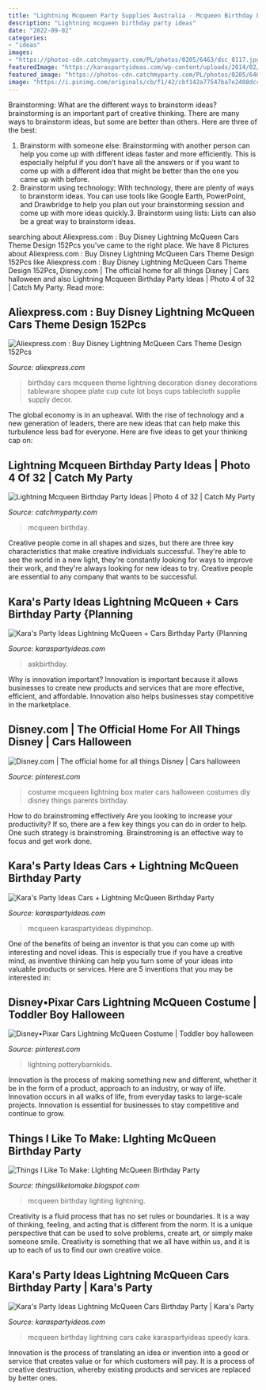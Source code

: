 ```yaml
---
title: "Lightning Mcqueen Party Supplies Australia - Mcqueen Birthday Lightning Cars Cake Karaspartyideas Speedy Kara"
description: "Lightning mcqueen birthday party ideas"
date: "2022-09-02"
categories:
- "ideas"
images:
- "https://photos-cdn.catchmyparty.com/PL/photos/0205/6463/dsc_0117.jpg"
featuredImage: "https://karaspartyideas.com/wp-content/uploads/2014/02/car7-682x1024.jpg"
featured_image: "https://photos-cdn.catchmyparty.com/PL/photos/0205/6463/dsc_0117.jpg"
image: "https://i.pinimg.com/originals/cb/f1/42/cbf142a77547ba7e2408dccb5815942b.jpg"
---
```



Brainstorming: What are the different ways to brainstorm ideas?
brainstorming is an important part of creative thinking. There are many ways to brainstorm ideas, but some are better than others. Here are three of the best:
1. Brainstorm with someone else: Brainstorming with another person can help you come up with different ideas faster and more efficiently. This is especially helpful if you don’t have all the answers or if you want to come up with a different idea that might be better than the one you came up with before.
2. Brainstorm using technology: With technology, there are plenty of ways to brainstorm ideas. You can use tools like Google Earth, PowerPoint, and Drawbridge to help you plan out your brainstorming session and come up with more ideas quickly.3. Brainstorm using lists: Lists can also be a great way to brainstorm ideas.

	

		
searching about Aliexpress.com : Buy Disney Lightning McQueen Cars Theme Design 152Pcs you've came to the right place. We have 8 Pictures about Aliexpress.com : Buy Disney Lightning McQueen Cars Theme Design 152Pcs like Aliexpress.com : Buy Disney Lightning McQueen Cars Theme Design 152Pcs, Disney.com | The official home for all things Disney | Cars halloween and also Lightning Mcqueen Birthday Party Ideas | Photo 4 of 32 | Catch My Party. Read more:
		
    
## Aliexpress.com : Buy Disney Lightning McQueen Cars Theme Design 152Pcs

<img loading=lazy src="https://ae01.alicdn.com/kf/HTB18yozqf9TBuNjy0Fcq6zeiFXa5/Disney-Lightning-McQueen-Cars-Theme-Design-152Pcs-Lot-Cup-Plate-Birthday-Party-Decoration-Cute-Tableware-For.jpg" onerror="this.onerror=null;this.src='https://tse1.mm.bing.net/th?id=OIP.sLxyLJeUE5KCrMctDSitGgHaHa&amp;pid=15.1';" alt="Aliexpress.com : Buy Disney Lightning McQueen Cars Theme Design 152Pcs">

_Source: aliexpress.com_

>birthday cars mcqueen theme lightning decoration disney decorations tableware shopee plate cup cute lot boys cups tablecloth supplie supply decor. 

	

The global economy is in an upheaval. With the rise of technology and a new generation of leaders, there are new ideas that can help make this turbulence less bad for everyone. Here are five ideas to get your thinking cap on: 

    
## Lightning Mcqueen Birthday Party Ideas | Photo 4 Of 32 | Catch My Party

<img loading=lazy src="https://photos-cdn.catchmyparty.com/PL/photos/0205/6463/dsc_0117.jpg" onerror="this.onerror=null;this.src='https://tse1.mm.bing.net/th?id=OIP.jx1vDfZ-m_y0pATEeK5jwgHaLM&amp;pid=15.1';" alt="Lightning Mcqueen Birthday Party Ideas | Photo 4 of 32 | Catch My Party">

_Source: catchmyparty.com_

>mcqueen birthday. 

	

Creative people come in all shapes and sizes, but there are three key characteristics that make creative individuals successful. They're able to see the world in a new light, they're constantly looking for ways to improve their work, and they're always looking for new ideas to try. Creative people are essential to any company that wants to be successful.

    
## Kara&#039;s Party Ideas Lightning McQueen + Cars Birthday Party {Planning

<img loading=lazy src="https://karaspartyideas.com/wp-content/uploads/2014/02/car7-682x1024.jpg" onerror="this.onerror=null;this.src='https://tse3.mm.bing.net/th?id=OIP.ou9TFVTNxzujSzoHO5QW3QHaLH&amp;pid=15.1';" alt="Kara&#039;s Party Ideas Lightning McQueen + Cars Birthday Party {Planning">

_Source: karaspartyideas.com_

>askbirthday. 

	

Why is innovation important?
Innovation is important because it allows businesses to create new products and services that are more effective, efficient, and affordable. Innovation also helps businesses stay competitive in the marketplace.

    
## Disney.com | The Official Home For All Things Disney | Cars Halloween

<img loading=lazy src="https://i.pinimg.com/originals/cb/f1/42/cbf142a77547ba7e2408dccb5815942b.jpg" onerror="this.onerror=null;this.src='https://tse4.mm.bing.net/th?id=OIP.z21i9nqbRZtSfyuELx0sNwHaLG&amp;pid=15.1';" alt="Disney.com | The official home for all things Disney | Cars halloween">

_Source: pinterest.com_

>costume mcqueen lightning box mater cars halloween costumes diy disney things parents birthday. 

	

How to do brainstroming effectively
Are you looking to increase your productivity? If so, there are a few key things you can do in order to help. One such strategy is brainstroming. Brainstroming is an effective way to focus and get work done.

    
## Kara&#039;s Party Ideas Cars + Lightning McQueen Birthday Party

<img loading=lazy src="https://karaspartyideas.com/wp-content/uploads/2015/03/Cars-+-Lightning-McQueen-Birthday-Party-via-Karas-Party-Ideas-KarasPartyIdeas.com2_-682x1024.jpeg" onerror="this.onerror=null;this.src='https://tse3.mm.bing.net/th?id=OIP.DAwVQNhextv6RzmRzuwesQHaLH&amp;pid=15.1';" alt="Kara&#039;s Party Ideas Cars + Lightning McQueen Birthday Party">

_Source: karaspartyideas.com_

>mcqueen karaspartyideas diypinshop. 

	

One of the benefits of being an inventor is that you can come up with interesting and novel ideas. This is especially true if you have a creative mind, as inventive thinking can help you turn some of your ideas into valuable products or services. Here are 5 inventions that you may be interested in: 

    
## Disney•Pixar Cars Lightning McQueen Costume | Toddler Boy Halloween

<img loading=lazy src="https://i.pinimg.com/originals/5f/c4/a1/5fc4a12749335c717d9864b01208757e.jpg" onerror="this.onerror=null;this.src='https://tse4.mm.bing.net/th?id=OIP.h88UU13APKJY8P8b3tM5CwHaGi&amp;pid=15.1';" alt="Disney•Pixar Cars Lightning McQueen Costume | Toddler boy halloween">

_Source: pinterest.com_

>lightning potterybarnkids. 

	

Innovation is the process of making something new and different, whether it be in the form of a product, approach to an industry, or way of life. Innovation occurs in all walks of life, from everyday tasks to large-scale projects. Innovation is essential for businesses to stay competitive and continue to grow.

    
## Things I Like To Make: LIghting McQueen Birthday Party

<img loading=lazy src="http://2.bp.blogspot.com/-uye9rZS6744/ToNfaZHltNI/AAAAAAAADhY/BKrYmo-_ChI/s1600/IMG_5900.jpg" onerror="this.onerror=null;this.src='https://tse1.mm.bing.net/th?id=OIP.MBKLZ7r7YCU3kKdazXe8swHaLG&amp;pid=15.1';" alt="Things I Like To Make: LIghting McQueen Birthday Party">

_Source: thingsiliketomake.blogspot.com_

>mcqueen birthday lighting lightning. 

	

Creativity is a fluid process that has no set rules or boundaries. It is a way of thinking, feeling, and acting that is different from the norm. It is a unique perspective that can be used to solve problems, create art, or simply make someone smile. Creativity is something that we all have within us, and it is up to each of us to find our own creative voice.

    
## Kara&#039;s Party Ideas Lightning McQueen Cars Birthday Party | Kara&#039;s Party

<img loading=lazy src="http://karaspartyideas.com/wp-content/uploads/2018/03/Lightning-McQueen-Cars-Birthday-Party-via-Karas-Party-Ideas-KarasPartyIdeas.com3_.jpg" onerror="this.onerror=null;this.src='https://tse4.mm.bing.net/th?id=OIP.FPTDwXqJjWELJN6A7RvtNgHaLH&amp;pid=15.1';" alt="Kara&#039;s Party Ideas Lightning McQueen Cars Birthday Party | Kara&#039;s Party">

_Source: karaspartyideas.com_

>mcqueen birthday lightning cars cake karaspartyideas speedy kara. 

	

Innovation is the process of translating an idea or invention into a good or service that creates value or for which customers will pay. It is a process of creative destruction, whereby existing products and services are replaced by better ones.

